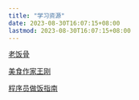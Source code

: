 ```yaml
---
title: "学习资源"
date: 2023-08-30T16:07:15+08:00
lastmod: 2023-08-30T16:07:15+08:00
---
```


[老饭骨](https://space.bilibili.com/419872064)

[美食作家王刚](https://www.youtube.com/@chefwang)

[程序员做饭指南](https://github.com/Anduin2017/HowToCook)
